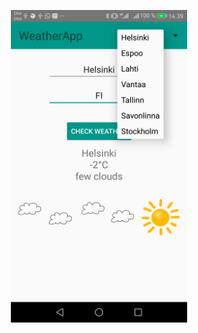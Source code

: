 
<p align="center">
  <img src="https://github.com/pekkavee/AndroidWeather/blob/master/app/src/main/res/drawable/w1.png" height="500"/>
 
</p>
